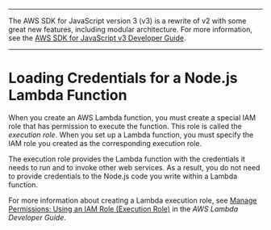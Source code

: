 --------

The AWS SDK for JavaScript version 3 \(v3\) is a rewrite of v2 with some great new features, including modular architecture\. For more information, see the [AWS SDK for JavaScript v3 Developer Guide](https://docs.aws.amazon.com/sdk-for-javascript/v3/developer-guide/welcome.html)\.

--------

# Loading Credentials for a Node\.js Lambda Function<a name="loading-node-credentials-lambda"></a>

When you create an AWS Lambda function, you must create a special IAM role that has permission to execute the function\. This role is called the *execution role*\. When you set up a Lambda function, you must specify the IAM role you created as the corresponding execution role\.

The execution role provides the Lambda function with the credentials it needs to run and to invoke other web services\. As a result, you do not need to provide credentials to the Node\.js code you write within a Lambda function\.

For more information about creating a Lambda execution role, see [Manage Permissions: Using an IAM Role \(Execution Role\)](https://docs.aws.amazon.com/lambda/latest/dg/intro-permission-model.html#lambda-intro-execution-role) in the *AWS Lambda Developer Guide*\.